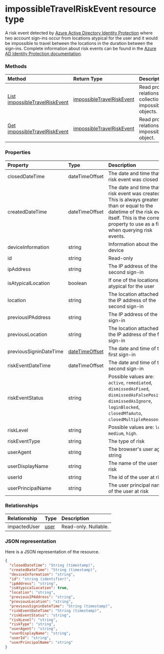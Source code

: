 # impossibleTravelRiskEvent resource type

A risk event detected by [Azure Active Directory Identity Protection](https://azure.microsoft.com/en-us/documentation/articles/active-directory-identityprotection/) where two account sign-ins occur from locations atypical for the user and it would be impossible to travel between the locations in the duration between the sign-ins. Complete information about risk events can be found in the [Azure AD Identity Protection documentation](https://azure.microsoft.com/en-us/documentation/articles/active-directory-identityprotection-risk-events-types/).


### Methods

| Method		   | Return Type	|Description|
|:---------------|:--------|:----------|
|[List impossibleTravelRiskEvent](../api/impossibletravelriskevent_list.md) | [impossibleTravelRiskEvent](impossibletravelriskevent.md) |Read properties and relationships of a collection of impossibleTravelRiskEvent objects.|
|[Get impossibleTravelRiskEvent](../api/impossibletravelriskevent_get.md) | [impossibleTravelRiskEvent](impossibletravelriskevent.md) |Read properties and relationships of impossibleTravelRiskEvent object.|

### Properties
| Property	   | Type	|Description|
|:---------------|:--------|:----------|
|closedDateTime|dateTimeOffset| The date and time that the risk event was closed|
|createdDateTime|dateTimeOffset| The date and time that the risk event was created. This is always greater than or equal to the datetime of the risk event itself. This is the correct property to use as a filter when querying risk events.|
|deviceInformation|string| Information about the device|
|id|string| Read-only|
|ipAddress|string| The IP address of the second sign-in|
|isAtypicalLocation|boolean| If one of the locations is atypical for the user|
|location|string| The location attached to the IP address of the second sign-in|
|previousIPAddress|string| The IP address of the first sign-in|
|previousLocation|string| The location attached to the IP address of the first sign-in|
|previousSigninDateTime|[dateTimeOffset](datetimeoffset.md)| The date and time of the first sign-in|
|riskEventDateTime|dateTimeOffset| The date and time of the second sign-in|
|riskEventStatus|string| Possible values are: `active`, `remediated`, `dismissedAsFixed`, `dismissedAsFalsePositive`, `dismissedAsIgnore`, `loginBlocked`, `closedMfaAuto`, `closedMultipleReasons`.|
|riskLevel|string| Possible values are: `low`, `medium`, `high`.|
|riskEventType|string| The type of risk|
|userAgent|string| The browser's user agent string|
|userDisplayName|string| The name of the user at risk|
|userId|string| The id of the user at risk|
|userPrincipalName|string| The user principal name of the user at risk|

### Relationships
| Relationship | Type	|Description|
|:---------------|:--------|:----------|
|impactedUser|[user](user.md)| Read-only. Nullable.|

### JSON representation

Here is a JSON representation of the resource.

<!-- {
  "blockType": "resource",
  "optionalProperties": [

  ],
  "@odata.type": "microsoft.graph.impossibleTravelRiskEvent"
}-->

```json
{
  "closedDateTime": "String (timestamp)",
  "createdDateTime": "String (timestamp)",
  "deviceInformation": "string",
  "id": "string (identifier)",
  "ipAddress": "string",
  "isAtypicalLocation": true,
  "location": "string",
  "previousIPAddress": "string",
  "previousLocation": "string",
  "previousSigninDateTime": "String (timestamp)",
  "riskEventDateTime": "String (timestamp)",
  "riskEventStatus": "string",
  "riskLevel": "string",
  "riskType": "string",
  "userAgent": "string",
  "userDisplayName": "string",
  "userId": "string",
  "userPrincipalName": "string"
}

```

<!-- uuid: 8fcb5dbc-d5aa-4681-8e31-b001d5168d79
2015-10-25 14:57:30 UTC -->
<!-- {
  "type": "#page.annotation",
  "description": "impossibleTravelRiskEvent resource",
  "keywords": "",
  "section": "documentation",
  "tocPath": ""
}-->